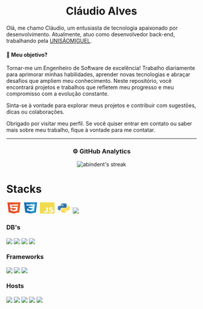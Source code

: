 <h1 align="center">Cláudio Alves</h1>

Olá, me chamo Cláudio, um entusiasta de tecnologia apaixonado por desenvolvimento. Atualmente, atuo como desenvolvedor back-end, trabalhando pela <a href="https://github.com/UNISAOMIGUEL">UNISÃOMIGUEL</a>.

<h4>🎯 Meu objetivo?</h4>
Tornar-me um Engenheiro de Software de excelência! Trabalho diariamente para aprimorar minhas habilidades, aprender novas tecnologias e abraçar desafios que ampliem meu conhecimento. Neste repositório, você encontrará projetos e trabalhos que refletem meu progresso e meu compromisso com a evolução constante.


Sinta-se à vontade para explorar meus projetos e contribuir com sugestões, dicas ou colaborações.

Obrigado por visitar meu perfil. Se você quiser entrar em contato ou saber mais sobre meu trabalho, fique à vontade para me contatar.

----

<h3 align="center">⚙️  GitHub Analytics</h3>

<div display="flex" align="center">
  <img alt="abindent's streak" src="https://github-readme-streak-stats.herokuapp.com?user=claudioavgo&theme=radical&locale=pt-br"/>
</div>

# Stacks
<div style="flex">
  <img  height="30" width="40" src="https://raw.githubusercontent.com/devicons/devicon/master/icons/html5/html5-original.svg">
  <img height="30" width="40" src="https://raw.githubusercontent.com/devicons/devicon/master/icons/css3/css3-original.svg">
  <img alt="Rafa-Js" height="30" width="40" src="https://raw.githubusercontent.com/devicons/devicon/master/icons/javascript/javascript-plain.svg">
  <img height="30" width="40" src="https://raw.githubusercontent.com/devicons/devicon/master/icons/python/python-original.svg">
  <img src="https://img.shields.io/badge/c-%2300599C.svg?style=for-the-badge&logo=c&logoColor=white">
</div>

### DB's
<div style="flex">
<img align="center" src="https://img.shields.io/badge/postgres-%23316192.svg?style=for-the-badge&logo=postgresql&logoColor=white)https://img.shields.io/badge/postgres-%23316192.svg?style=for-the-badge&logo=postgresql&logoColor=white">
<img align="center" src="https://img.shields.io/badge/MongoDB-%234ea94b.svg?style=for-the-badge&logo=mongodb&logoColor=white">
<img align="center" src="https://img.shields.io/badge/mysql-%2300f.svg?style=for-the-badge&logo=mysql&logoColor=white">
<img align="center" src="https://img.shields.io/badge/Supabase-3ECF8E?style=for-the-badge&logo=supabase&logoColor=white">
</div>

### Frameworks
<div style="flex">
  <img align="center" src="https://img.shields.io/badge/django-%23092E20.svg?style=for-the-badge&logo=django&logoColor=white">
  <img align="center" src="https://img.shields.io/badge/FastAPI-005571?style=for-the-badge&logo=fastapi">
  <img align="center" src="https://img.shields.io/badge/flask-%23000.svg?style=for-the-badge&logo=flask&logoColor=white">
</div>

### Hosts
<div style="flex">
  <img align="center" src="https://img.shields.io/badge/azure-%230072C6.svg?style=for-the-badge&logo=microsoftazure&logoColor=white">
  <img align="center" src="https://img.shields.io/badge/firebase-%23039BE5.svg?style=for-the-badge&logo=firebase">
  <img align="center" src="https://img.shields.io/badge/GoogleCloud-%234285F4.svg?style=for-the-badge&logo=google-cloud&logoColor=white">
  <img align="center" src="https://img.shields.io/badge/ovh-%23123F6D.svg?style=for-the-badge&logo=ovh&logoColor=#123F6D">
  <img align="center" src="https://img.shields.io/badge/vercel-%23000000.svg?style=for-the-badge&logo=vercel&logoColor=white">
</div>
